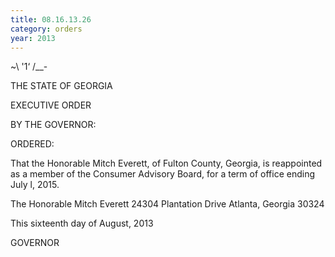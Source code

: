 ```yaml
---
title: 08.16.13.26
category: orders
year: 2013
---
```

  
   

~\ '1‘ /__-

THE STATE OF GEORGIA

EXECUTIVE ORDER

BY THE GOVERNOR:

ORDERED:

That the Honorable Mitch Everett, of Fulton County, Georgia, is
reappointed as a member of the Consumer Advisory Board, for a
term of office ending July l, 2015.

The Honorable Mitch Everett
24304 Plantation Drive
Atlanta, Georgia 30324

This sixteenth day of August, 2013

GOVERNOR

